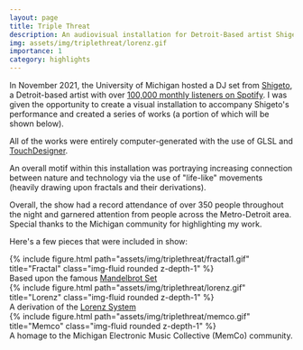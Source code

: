 ```yaml
---
layout: page
title: Triple Threat
description: An audiovisual installation for Detroit-Based artist Shigeto.
img: assets/img/triplethreat/lorenz.gif
importance: 1
category: highlights
---
```


In November 2021, the University of Michigan hosted a DJ set from [Shigeto](http://shigeto.live), a Detroit-based artist with over [100,000 monthly listeners on Spotify](https://open.spotify.com/artist/48C2RLG6w7o4jAJjCJKZM8?si=13GyxpFCSlqH5qoNbIYzJA&nd=1). I was given the opportunity to create a visual installation to accompany Shigeto's performance and created a series of works (a portion of which will be shown below).

All of the works were entirely computer-generated with the use of GLSL and [TouchDesigner](http://derivative.ca).

An overall motif within this installation was portraying increasing connection between nature and technology via the use of "life-like" movements (heavily drawing upon fractals and their derivations).

Overall, the show had a record attendance of over 350 people throughout the night and garnered attention from people across the Metro-Detroit area. Special thanks to the Michigan community for highlighting my work.

Here's a few pieces that were included in show:

<div class="row">
    <div class="col-sm mt-3 mt-md-0">
        {% include figure.html path="assets/img/triplethreat/fractal1.gif" title="Fractal" class="img-fluid rounded z-depth-1" %}
    </div>
</div>
<div class="caption">
    Based upon the famous <a href="https://en.wikipedia.org/wiki/Mandelbrot_set">Mandelbrot Set</a>
</div>

<div class="row">
    <div class="col-sm mt-3 mt-md-0">
        {% include figure.html path="assets/img/triplethreat/lorenz.gif" title="Lorenz" class="img-fluid rounded z-depth-1" %}
    </div>
</div>
<div class="caption">
    A derivation of the <a href="https://en.wikipedia.org/wiki/Lorenz_system">Lorenz System</a>
</div>

<div class="row">
    <div class="col-sm mt-3 mt-md-0">
        {% include figure.html path="assets/img/triplethreat/memco.gif" title="Memco" class="img-fluid rounded z-depth-1" %}
    </div>
</div>
<div class="caption">
    A homage to the Michigan Electronic Music Collective (MemCo) community.
</div>
